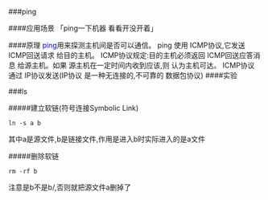 ###ping

####应用场景 「ping一下机器 看看开没开着」

####原理
<font color="blue">ping</font>用来探测主机间是否可以通信。
ping 使用 ICMP协议,它发送 ICMP回送请求 给目的主机。
ICMP协议规定:目的主机必须返回 ICMP回送应答消息 给源主机。如果 源主机在一定时间内收到应该,则 认为主机可达。
ICMP协议 通过 IP协议发送(IP协议 是一种无连接的,不可靠的 数据包协议)
####实验


###ls

#####建立软链(符号连接Symbolic Link)

```shell
ln -s a b
```
其中a是源文件,b是链接文件,作用是进入b时实际进入的是a文件

#####删除软链

```shell
rm -rf b
```
注意是b不是b/,否则就把源文件a删掉了

